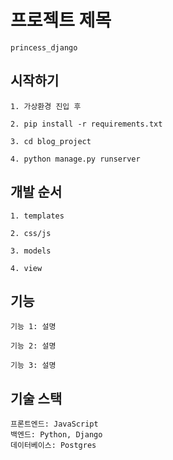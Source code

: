 # 프로젝트 제목

    princess_django

## 시작하기

    1. 가상환경 진입 후

    2. pip install -r requirements.txt

    3. cd blog_project

    4. python manage.py runserver


## 개발 순서

    1. templates
   
    2. css/js
   
    3. models
   
    4. view


## 기능

    기능 1: 설명

    기능 2: 설명

    기능 3: 설명

## 기술 스택

    프론트엔드: JavaScript
    백엔드: Python, Django
    데이터베이스: Postgres
